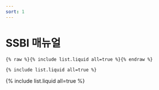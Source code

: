 ```yaml
---
sort: 1
---
```


# SSBI 매뉴얼

```
{% raw %}{% include list.liquid all=true %}{% endraw %}

{% include list.liquid all=true %}
```

{% include list.liquid all=true %}
